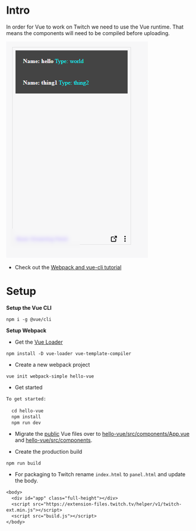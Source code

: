 # Intro

In order for Vue to work on Twitch we need to use the Vue runtime. That means the components will need to be compiled before uploading.

![image_1](images/image_1.png)

* Check out the [Webpack and vue-cli tutorial](https://laracasts.com/series/learn-vue-2-step-by-step/episodes/16)

# Setup

**Setup the Vue CLI**

```
npm i -g @vue/cli
```

**Setup Webpack**

* Get the [Vue Loader](https://vue-loader.vuejs.org/)

```
npm install -D vue-loader vue-template-compiler
```

* Create a new webpack project

```
vue init webpack-simple hello-vue
```

* Get started

```
To get started:

  cd hello-vue
  npm install
  npm run dev
```

* Migrate the [public](public) Vue files over to [hello-vue/src/components/App.vue](hello-vue/src/components/App.vue) and [hello-vue/src/components](hello-vue/src/components).

* Create the production build

```
npm run build
```

* For packaging to Twitch rename `index.html` to `panel.html` and update the body.

```
<body>
  <div id="app" class="full-height"></div>
  <script src="https://extension-files.twitch.tv/helper/v1/twitch-ext.min.js"></script>
  <script src="build.js"></script>
</body>
```
